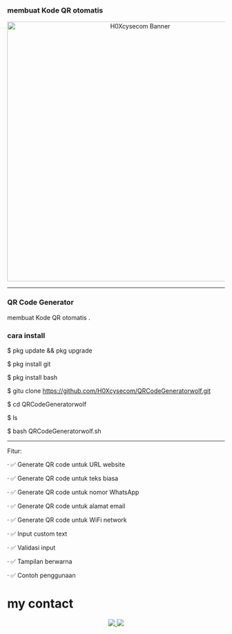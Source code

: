 ### membuat Kode QR otomatis 

<p align="center">
  <img src="https://d.top4top.io/p_3548ztxiz0.jpg" alt="H0Xcysecom Banner" width="600"/>
</p>

---

### QR Code Generator 
membuat Kode QR otomatis .


### cara install

$ pkg update && pkg upgrade 

$ pkg install git

$ pkg install bash 

$ gitu clone https://github.com/H0Xcysecom/QRCodeGeneratorwolf.git

$ cd QRCodeGeneratorwolf

$ ls 

$ bash QRCodeGeneratorwolf.sh

---

Fitur:

· ✅ Generate QR code untuk URL website

· ✅ Generate QR code untuk teks biasa

· ✅ Generate QR code untuk nomor WhatsApp

· ✅ Generate QR code untuk alamat email

· ✅ Generate QR code untuk WiFi network

· ✅ Input custom text

· ✅ Validasi input

· ✅ Tampilan berwarna

· ✅ Contoh penggunaan

# my contact
<p align="center">
  <a href="https://t.me/ownFrostWolf">
    <img src="https://img.shields.io/badge/Telegram-000000?style=for-the-badge&logo=telegram&logoColor=white" />
  </a>
  <a href="https://www.tiktok.com/@latest_news_team.markasv?_t=ZS-8zmyWM7yZBB&_r=1">
    <img src="https://img.shields.io/badge/TikTok-000000?style=for-the-badge&logo=tiktok&logoColor=white" />
  </a>
</p>

